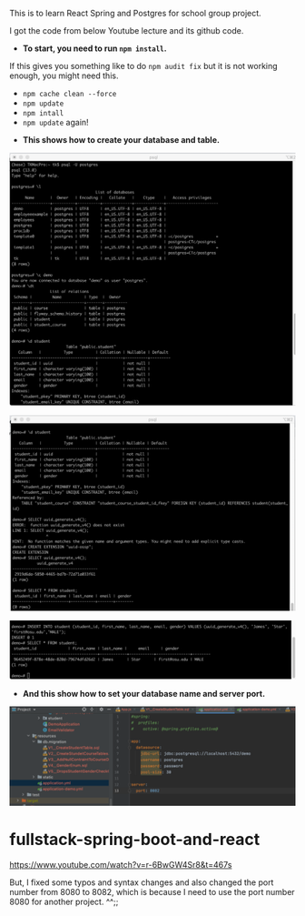 This is to learn React Spring and Postgres for school group project.


I got the code from below Youtube lecture and its github code.

*  __To start, you need to run `npm install`.__

If this gives you something like to do `npm audit fix` but it is not working enough, you might need this.
  - `npm cache clean --force`
  - `npm update`
  - `npm intall`
  - `npm update` again!

*  __This shows how to create your database and table.__

![Prosgres-demo-1](https://github.com/tkim949/prac-spring-react/blob/main/images/postgres-demo-1.png)

![Postgres-demo-2](https://github.com/tkim949/prac-spring-react/blob/main/images/postgres-demo-2.png)

![Postgres-demo-3](https://github.com/tkim949/prac-spring-react/blob/main/images/postgres-demo-3.png)


*  __And this show how to set your database name and server port.__

![yml-file](https://github.com/tkim949/prac-spring-react/blob/main/images/application.yml-file-description.png)


# fullstack-spring-boot-and-react

https://www.youtube.com/watch?v=r-6BwGW4Sr8&t=467s


But, I fixed some typos and syntax changes and also changed the port number from 8080 to 8082, which is because I need to use the port number 8080 for another project. ^^;;
